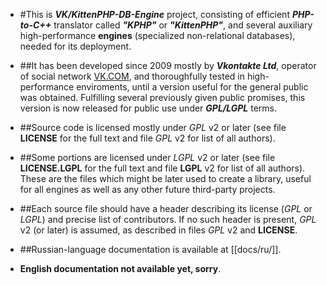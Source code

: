 * #This is ***VK/KittenPHP-DB-Engine*** project, 
consisting of efficient ***PHP-to-C++*** translator called ***"KPHP"*** or ***"KittenPHP"***,
and several auxiliary high-performance **engines** (specialized non-relational databases),
needed for its deployment.

* ##It has been developed since 2009 mostly by ***Vkontakte Ltd***,
operator of social network [VK.COM](http://vk.com/), 
and thoroughfully tested in high-performance enviroments,
until a version useful for the general public was obtained. 
Fulfilling several previously given public promises, 
this version is now released for public use under ***GPL/LGPL*** terms.

* ##Source code is licensed mostly under *GPL* v2 or later 
(see file **LICENSE** for the full text and file *GPL* v2 for list of all authors).

* ##Some portions are licensed under *LGPL* v2 or later 
(see file **LICENSE.LGPL** for the full text and file **LGPL** v2 for list of all authors).
These are the files which might be later used to create a library, useful for all engines
as well as any other future third-party projects.

* ##Each source file should have a header describing its license (*GPL* or *LGPL*)
and precise list of contributors. If no such header is present, *GPL* v2 (or later)
is assumed, as described in files *GPL* v2 and **LICENSE**.

* ##Russian-language documentation is available at [[docs/ru/]].
* **English documentation not available yet, sorry**.
